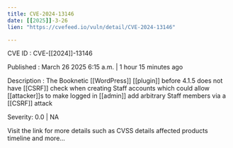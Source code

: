 ```yaml
---
title: CVE-2024-13146
date: [[2025]]-3-26
lien: "https://cvefeed.io/vuln/detail/CVE-2024-13146"

---
```


CVE ID : CVE-[[2024]]-13146

Published :  March 26
2025
6:15 a.m. | 1 hour
15 minutes ago

Description : The Booknetic  [[WordPress]] [[plugin]] before 4.1.5 does not have [[CSRF]] check when creating Staff accounts
which could allow [[attacker]]s to make logged in [[admin]] add arbitrary Staff members via a [[CSRF]] attack

Severity: 0.0 | NA

Visit the link for more details
such as CVSS details
affected products
timeline
and more...
